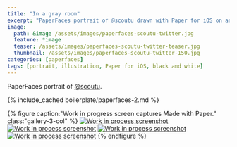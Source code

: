 ```yaml
---
title: "In a gray room"
excerpt: "PaperFaces portrait of @scoutu drawn with Paper for iOS on an iPad."
image: 
  path: &image /assets/images/paperfaces-scoutu-twitter.jpg 
  feature: *image
  teaser: /assets/images/paperfaces-scoutu-twitter-teaser.jpg
  thumbnail: /assets/images/paperfaces-scoutu-twitter-150.jpg
categories: [paperfaces]
tags: [portrait, illustration, Paper for iOS, black and white]
---
```


PaperFaces portrait of [@scoutu](https://twitter.com/scoutu).

{% include_cached boilerplate/paperfaces-2.md %}

{% figure caption:"Work in progress screen captures Made with Paper." class:"gallery-3-col" %}
[![Work in process screenshot](/assets/images/paperfaces-scoutu-process-1-600.jpg)](/assets/images/paperfaces-scoutu-process-1-lg.jpg) [![Work in process screenshot](/assets/images/paperfaces-scoutu-process-2-600.jpg)](/assets/images/paperfaces-scoutu-process-2-lg.jpg) [![Work in process screenshot](/assets/images/paperfaces-scoutu-process-3-600.jpg)](/assets/images/paperfaces-scoutu-process-3-lg.jpg) [![Work in process screenshot](/assets/images/paperfaces-scoutu-process-4-600.jpg)](/assets/images/paperfaces-scoutu-process-4-lg.jpg)
{% endfigure %}
